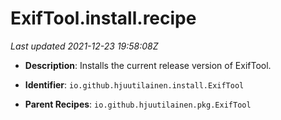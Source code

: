 # ExifTool.install.recipe

_Last updated 2021-12-23 19:58:08Z_

- **Description**: Installs the current release version of ExifTool.

- **Identifier**: `io.github.hjuutilainen.install.ExifTool`

- **Parent Recipes**: `io.github.hjuutilainen.pkg.ExifTool`